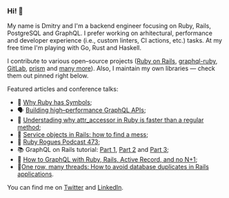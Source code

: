 ### Hi! 👋

My name is Dmitry and I'm a backend engineer focusing on Ruby, Rails, PostgreSQL and GraphQL. I prefer working on arhitectural, performance and developer experience (i.e., custom linters, CI actions, etc.) tasks. At my free time I'm playing with Go, Rust and Haskell.

I contribute to various open–source projects ([Ruby on Rails](https://github.com/rails/rails/pulls?q=is%3Apr+author%3ADmitryTsepelev+), [graphql-ruby](https://github.com/rmosolgo/graphql-ruby/pulls?q=is%3Apr+author%3ADmitryTsepelev+), [GitLab](https://gitlab.com/gitlab-org/ruby/gems/gitlab-styles/-/merge_requests/95#note_736251081), [prism](https://github.com/ruby/prism/pulls?q=is%3Apr+is%3Aclosed+author%3ADmitryTsepelev) and [many more](https://github.com/pulls?q=is%3Apr+author%3ADmitryTsepelev+archived%3Afalse+is%3Apublic)). Also, I maintain my own libraries — check them out pinned right below.

Featured articles and conference talks:

- 📕 [Why Ruby has Symbols](https://dmitrytsepelev.dev/why-has-ruby-symbols);
- 🗣️ [Building high–performance GraphQL APIs](https://www.youtube.com/watch?v=kIJdauCgBC8);
- 📗 [Understading why attr_accessor in Ruby is faster than a regular method](https://dmitrytsepelev.dev/attr-accessor-in-ruby);
- 📙 [Service objects in Rails: how to find a mess](https://dmitrytsepelev.dev/service-objects-anti-patterns);
- 🎤 [Ruby Rogues Podcast 473](https://topenddevs.com/podcasts/ruby-rogues/episodes/rr-473-graphql-doesn-t-need-to-be-hell-with-dmitry-tsepelev);
- 📚 GraphQL on Rails tutorial: [Part 1](https://evilmartians.com/chronicles/graphql-on-rails-1-from-zero-to-the-first-query), [Part 2](https://evilmartians.com/chronicles/graphql-on-rails-2-updating-the-data) and [Part 3](https://evilmartians.com/chronicles/graphql-on-rails-3-on-the-way-to-perfection);
- 📘 [How to GraphQL with Ruby, Rails, Active Record, and no N+1](https://evilmartians.com/chronicles/how-to-graphql-with-ruby-rails-active-record-and-no-n-plus-one);
- 📔[One row, many threads: How to avoid database duplicates in Rails applications](https://evilmartians.com/chronicles/one-row-many-threads-how-to-avoid-database-duplicates-in-rails-applications).

You can find me on [Twitter](https://twitter.com/dmitrytsepelev) and [LinkedIn](https://www.linkedin.com/in/dmitry-tsepelev-98029b83).
